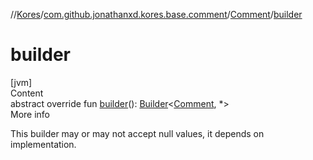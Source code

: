 //[Kores](../../index.md)/[com.github.jonathanxd.kores.base.comment](../index.md)/[Comment](index.md)/[builder](builder.md)



# builder  
[jvm]  
Content  
abstract override fun [builder](builder.md)(): [Builder](../../com.github.jonathanxd.kores.builder/-builder/index.md)<[Comment](index.md), *>  
More info  


This builder may or may not accept null values, it depends on implementation.

  




